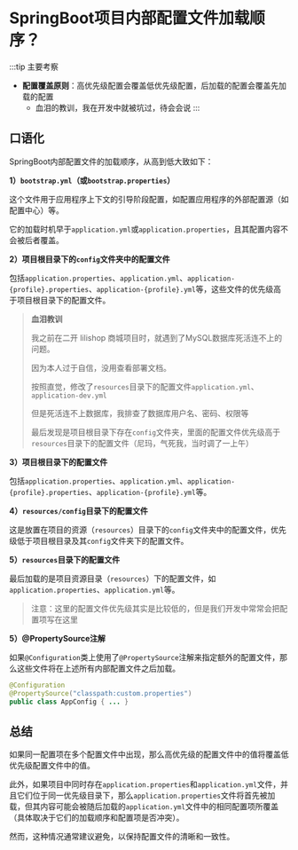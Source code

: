 # SpringBoot项目内部配置文件加载顺序？

:::tip
主要考察

-   **配置覆盖原则**：高优先级配置会覆盖低优先级配置，后加载的配置会覆盖先加载的配置
    -   血泪的教训，我在开发中就被坑过，待会会说
:::

## 口语化

SpringBoot内部配置文件的加载顺序，从高到低大致如下：

**1）`bootstrap.yml`（或`bootstrap.properties`）**

这个文件用于应用程序上下文的引导阶段配置，如配置应用程序的外部配置源（如配置中心）等。

它的加载时机早于`application.yml`或`application.properties`，且其配置内容不会被后者覆盖。



**2）项目根目录下的`config`文件夹中的配置文件**

包括`application.properties`、`application.yml`、`application-{profile}.properties`、`application-{profile}.yml`等，这些文件的优先级高于项目根目录下的配置文件。

>   **血泪教训**
>
>   我之前在二开 lilishop 商城项目时，就遇到了MySQL数据库死活连不上的问题。
>
>   因为本人过于自信，没用查看部署文档。
>
>   按照直觉，修改了`resources`目录下的配置文件`application.yml`、`application-dev.yml`
>
>   但是死活连不上数据库，我排查了数据库用户名、密码、权限等
>
>   最后发现是项目根目录下存在`config`文件夹，里面的配置文件优先级高于`resources`目录下的配置文件（尼玛，气死我，当时调了一上午）



**3）项目根目录下的配置文件**

包括`application.properties`、`application.yml`、`application-{profile}.properties`、`application-{profile}.yml`等。



**4）`resources/config`目录下的配置文件**

这是放置在项目的资源（`resources`）目录下的`config`文件夹中的配置文件，优先级低于项目根目录及其`config`文件夹下的配置文件。



**5）`resources`目录下的配置文件**

最后加载的是项目资源目录（`resources`）下的配置文件，如`application.properties`、`application.yml`等。

>   注意：这里的配置文件优先级其实是比较低的，但是我们开发中常常会把配置项写在这里



**5）@PropertySource注解**

如果`@Configuration`类上使用了`@PropertySource`注解来指定额外的配置文件，那么这些文件将在上述所有内部配置文件之后加载。

```java
@Configuration
@PropertySource("classpath:custom.properties")
public class AppConfig { ... }
```



## **总结**

如果同一配置项在多个配置文件中出现，那么高优先级的配置文件中的值将覆盖低优先级配置文件中的值。

此外，如果项目中同时存在`application.properties`和`application.yml`文件，并且它们位于同一优先级目录下，那么`application.properties`文件将首先被加载，但其内容可能会被随后加载的`application.yml`文件中的相同配置项所覆盖（具体取决于它们的加载顺序和配置项是否冲突）。

然而，这种情况通常建议避免，以保持配置文件的清晰和一致性。
